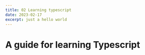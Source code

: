 ```yaml
---
title: 02 Learning typescript
date: 2023-02-17
excerpt: just a hello world
---
```


# A guide for learning Typescript

